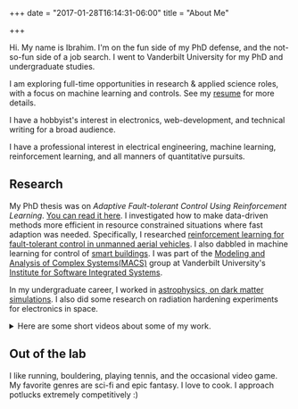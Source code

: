 +++
date = "2017-01-28T16:14:31-06:00"
title = "About Me"

+++

Hi. My name is Ibrahim. I'm on the fun side of my PhD defense, and the not-so-fun side of a job search. I went to Vanderbilt University for my PhD and undergraduate studies.

I am exploring full-time opportunities in research & applied science roles, with a focus on machine learning and controls. See my [resume](/resume) for more details.

I have a hobbyist's interest in electronics, web-development, and technical writing for a broad audience.

I have a professional interest in electrical engineering, machine learning, reinforcement learning, and all manners of quantitative pursuits.

## Research

My PhD thesis was on *Adaptive Fault-tolerant Control Using Reinforcement Learning*. [You can read it here][7]. I investigated how to make data-driven methods more efficient in resource constrained situations where fast adaption was needed. Specifically, I researched [reinforcement learning for fault-tolerant control in unmanned aerial vehicles][6]. I also dabbled in machine learning for control of [smart buildings][1]. I was part of the [Modeling and Analysis of Complex Systems(MACS)][3] group at Vanderbilt University's [Institute for Software Integrated Systems][4].

In my undergraduate career, I worked in [astrophysics, on dark matter simulations][2]. I also did some research on radiation hardening experiments for electronics in space.

<details closed>
<summary> Here are some short videos about some of my work.</summary>
This is a 60-second description of my current research work:

{{< youtube NhXxWY6K-74 >}}

Here's a video I made on my previous research project. The video was for my fellowship with the Vanderbilt Institute of Digital Learning where I explored new ways of teaching using digital media.

{{< youtube 72nivTdLpgc >}}
</details>

## Out of the lab

I like running, bouldering, playing tennis, and the occasional video game. My favorite genres are sci-fi and epic fantasy. I love to cook. I approach potlucks extremely competitively :)

[1]: https://git.isis.vanderbilt.edu/SmartBuildings
[2]: https://github.com/hazrmard/DarkMatterHalos
[3]: https://lab.vanderbilt.edu/vumacs/
[4]: https://www.isis.vanderbilt.edu/
[5]: https://git.isis.vanderbilt.edu/systemwidesafety/gazebo-testbed/-/tree/gym-env
[6]: https://git.isis.vanderbilt.edu/ahmedi/transfer_similarity
[7]: https://drive.google.com/file/d/1RTEVRd0XCWLuDXY2nkbmYuOaa5xYNkt3/view?usp=sharing